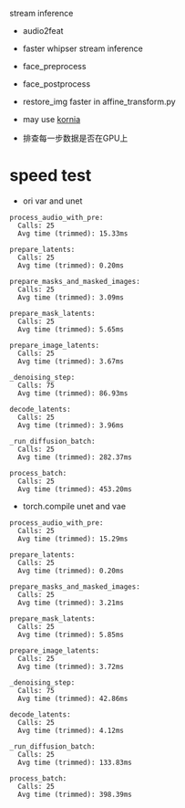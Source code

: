 
stream inference
* audio2feat
* faster whipser stream inference
* face_preprocess
* face_postprocess
* restore_img faster in affine_transform.py
* may use [kornia](https://kornia.readthedocs.io/en/latest/geometry.transform.html#kornia.geometry.transform.warp_affine)

* 排查每一步数据是否在GPU上

# speed test
* ori var and unet
```
process_audio_with_pre:
  Calls: 25
  Avg time (trimmed): 15.33ms

prepare_latents:
  Calls: 25
  Avg time (trimmed): 0.20ms

prepare_masks_and_masked_images:
  Calls: 25
  Avg time (trimmed): 3.09ms

prepare_mask_latents:
  Calls: 25
  Avg time (trimmed): 5.65ms

prepare_image_latents:
  Calls: 25
  Avg time (trimmed): 3.67ms

_denoising_step:
  Calls: 75
  Avg time (trimmed): 86.93ms

decode_latents:
  Calls: 25
  Avg time (trimmed): 3.96ms

_run_diffusion_batch:
  Calls: 25
  Avg time (trimmed): 282.37ms

process_batch:
  Calls: 25
  Avg time (trimmed): 453.20ms
```

* torch.compile unet and vae
```
process_audio_with_pre:
  Calls: 25
  Avg time (trimmed): 15.29ms

prepare_latents:
  Calls: 25
  Avg time (trimmed): 0.20ms

prepare_masks_and_masked_images:
  Calls: 25
  Avg time (trimmed): 3.21ms

prepare_mask_latents:
  Calls: 25
  Avg time (trimmed): 5.85ms

prepare_image_latents:
  Calls: 25
  Avg time (trimmed): 3.72ms

_denoising_step:
  Calls: 75
  Avg time (trimmed): 42.86ms

decode_latents:
  Calls: 25
  Avg time (trimmed): 4.12ms

_run_diffusion_batch:
  Calls: 25
  Avg time (trimmed): 133.83ms

process_batch:
  Calls: 25
  Avg time (trimmed): 398.39ms
```